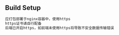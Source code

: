 ## Build Setup

``` bash
应打包部署于nginx容器中，使用https
https证书请自行配备
后端已开启https，如前端未使用https将导致不安全数据传输错误
```
